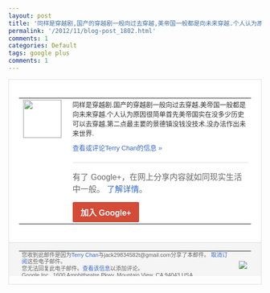 ```yaml
---
layout: post
title: '同样是穿越剧,国产的穿越剧一般向过去穿越,美帝国一般都是向未来穿越.个人认为原因很...'
permalink: '/2012/11/blog-post_1802.html'
comments: 1
categories: Default
tags: google plus
comments: 1
---
```

<div style="border:solid 1px #dfdfdf;color:#686868;font:13px Arial"><div style="background-color:#fff;padding:20px;"><table cellpadding="0" cellspacing="0"><tr><td style="padding-right:15px;vertical-align:top"><a href="https://plus.google.com/_/notifications/emlink?emrecipient=110200756825219614165&amp;emid=CPig4bbq4rMCFQFwTAodmT8AAA&amp;path=%2F108643996575278738906&amp;dt=1353596102269&amp;uob=8"><img height="75" src="https://lh3.googleusercontent.com/-KKRGTyJ5Bl0/AAAAAAAAAAI/AAAAAAAAEEY/jllxqER5dCk/s75-c-k-a/photo.jpg" style="border:solid 1px #cccccc;" width="75"/></a></td><td style="width:578px;color:#333;font:13px Arial;vertical-align:top"><div style="padding-bottom:10px">同样是穿越剧,国产的穿越剧一般向过去穿越<wbr/>,美帝国一般都是向未来穿越.个人认为原因<wbr/>很简单首先美帝国实在没多少历史可以去穿越<wbr/>,第二点最主要的景德镇没钱没技术,没办法<wbr/>作出未来世界.</div><a href="https://plus.google.com/_/notifications/emlink?emrecipient=110200756825219614165&amp;emid=CPig4bbq4rMCFQFwTAodmT8AAA&amp;path=%2F108643996575278738906%2Fposts%2FemhQqe3yi1x%3Fgpinv%3DAMIXal9vbCBsZ6nekz6qKL3zr1BeEa5bXVBoaOvogLsjqa16ad15_byKLsEo-_uvJf-pUFmGoEmdYprLTFB2t-qqUEGljpwHdNoOQh9R5AvmAW_4i5_eSbY&amp;dt=1353596102269&amp;uob=8" style="color:#3366CC;text-decoration:none">查看或评论Terry Chan的信息 »</a><div style="margin-top:20px;border-top:solid 1px #dfdfdf"><div style="padding:15px 0;color:#686868;font:16px Arial">有了 Google+，在网上分享内容就如同现实生活中一般。 <a href="http://www.google.com/+/learnmore/" style="color:#3366CC;text-decoration:none">了解详情</a>。</div><a href="https://plus.google.com/_/notifications/emlink?emrecipient=110200756825219614165&amp;emid=CPig4bbq4rMCFQFwTAodmT8AAA&amp;path=%2F%3Fgpinv%3DAMIXal9vbCBsZ6nekz6qKL3zr1BeEa5bXVBoaOvogLsjqa16ad15_byKLsEo-_uvJf-pUFmGoEmdYprLTFB2t-qqUEGljpwHdNoOQh9R5AvmAW_4i5_eSbY&amp;dt=1353596102269&amp;uob=8" style="display:inline-block;padding:7px 15px;background-color:#d44b38; color:#fff;font-size:16px; font-weight:bold;border-radius:2px;-webkit-border-radius:2px; -moz-border-radius:2px;border:solid 1px #c43b28; white-space:nowrap;text-decoration:none">加入 Google+</a></div></td></tr></table></div><div style="border-top:solid 1px #dfdfdf;padding:0 20px; background-color:#f5f5f5"><table cellpadding="0" cellspacing="0" style="height:50px"><tbody><tr><td style="vertical-align:middle;width:100%; color:#636363;font:11px Arial; line-height:120%">您收到此邮件是因为<a href="https://plus.google.com/_/notifications/emlink?emrecipient=110200756825219614165&amp;emid=CPig4bbq4rMCFQFwTAodmT8AAA&amp;path=%2F108643996575278738906%3Fgpinv%3DAMIXal9vbCBsZ6nekz6qKL3zr1BeEa5bXVBoaOvogLsjqa16ad15_byKLsEo-_uvJf-pUFmGoEmdYprLTFB2t-qqUEGljpwHdNoOQh9R5AvmAW_4i5_eSbY&amp;dt=1353596102269&amp;uob=8" style="color:#3366CC;text-decoration:none">Terry Chan</a>与jack29834582t@gmail.com分享了本邮件。 <a href="https://plus.google.com/_/notifications/emlink?emrecipient=110200756825219614165&amp;emid=CPig4bbq4rMCFQFwTAodmT8AAA&amp;path=%2F_%2Fnonplus%2Femailsettings%3Fgpinv%3DAMIXal9vbCBsZ6nekz6qKL3zr1BeEa5bXVBoaOvogLsjqa16ad15_byKLsEo-_uvJf-pUFmGoEmdYprLTFB2t-qqUEGljpwHdNoOQh9R5AvmAW_4i5_eSbY%26est%3DADH5u8WCdd7sq-42oGYpCOCwi6B9nHiBlDxlD_xZPAde3Ft_ZiIBU3TNrchj_5rddWOYRnedYDbp5F0MVxZPZkdtFTfCKnFbYor2Kc5ZLC8TqEjQHSrh2fxutZJlAqmcUcMzR_PbgJC05SvRH3qpvAiWyKOJw27qVQ&amp;dt=1353596102269&amp;uob=8" style="color:#3366CC;text-decoration:none">取消订阅</a>这些电子邮件。<br/>您无法回复此电子邮件。<a href="https://plus.google.com/_/notifications/emlink?emrecipient=110200756825219614165&amp;emid=CPig4bbq4rMCFQFwTAodmT8AAA&amp;path=%2F108643996575278738906%2Fposts%2FemhQqe3yi1x%3Fgpinv%3DAMIXal9vbCBsZ6nekz6qKL3zr1BeEa5bXVBoaOvogLsjqa16ad15_byKLsEo-_uvJf-pUFmGoEmdYprLTFB2t-qqUEGljpwHdNoOQh9R5AvmAW_4i5_eSbY&amp;dt=1353596102269&amp;uob=8" style="color:#3366CC;text-decoration:none">查看该信息</a>以添加评论。<br/>Google Inc., 1600 Amphitheatre Pkwy, Mountain View, CA 94043 USA<br/></td><td><img src="https://ssl.gstatic.com/s2/oz/images/notifications/logo/google-plus-6617a72bb36cc548861652780c9e6ff1.png"/></td></tr></tbody></table></div></div>
